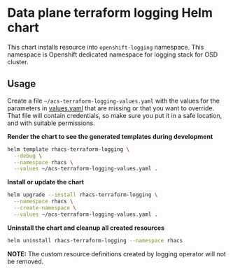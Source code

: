 # Data plane terraform logging Helm chart

This chart installs resource into `openshift-logging` namespace. This namespace is Openshift dedicated namespace for logging stack for OSD cluster.

## Usage

Create a file `~/acs-terraform-logging-values.yaml` with the values for the parameters in [values.yaml](./values.yaml) that are missing or that you want to override. That file will contain credentials, so make sure you put it in a safe location, and with suitable permissions.

**Render the chart to see the generated templates during development**

```bash
helm template rhacs-terraform-logging \
  --debug \
  --namespace rhacs \
  --values ~/acs-terraform-logging-values.yaml .
```

**Install or update the chart**

```bash
helm upgrade --install rhacs-terraform-logging \
  --namespace rhacs \
  --create-namespace \
  --values ~/acs-terraform-logging-values.yaml .
```

**Uninstall the chart and cleanup all created resources**

```bash
helm uninstall rhacs-terraform-logging --namespace rhacs
```

**NOTE:** The custom resource definitions created by logging operator will not be removed.
